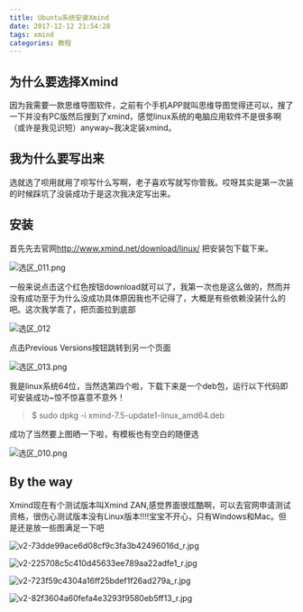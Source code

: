 ```yaml
---
title: Ubuntu系统安装Xmind
date: 2017-12-12 21:54:28
tags: xmind
categories: 教程
---
```




## 为什么要选择Xmind

因为我需要一款思维导图软件，之前有个手机APP就叫思维导图觉得还可以，搜了一下并没有PC版然后搜到了xmind，感觉linux系统的电脑应用软件不是很多啊（或许是我见识短）anyway~我决定装xmind。

## 我为什么要写出来

选就选了呗用就用了呗写什么写啊，老子喜欢写就写你管我。哎呀其实是第一次装的时候踩坑了没装成功于是这次我决定写出来。

## 安装

首先先去官网<http://www.xmind.net/download/linux/> 把安装包下载下来。

![选区_011.png](https://eveywongblog.files.wordpress.com/2017/11/e98089e58cba_011.png)

一般来说点击这个红色按钮download就可以了，我第一次也是这么做的，然而并没有成功至于为什么没成功具体原因我也不记得了，大概是有些依赖没装什么的吧。这次我学乖了，把页面拉到底部

![选区_012](https://eveywongblog.files.wordpress.com/2017/11/e98089e58cba_0121.png)

点击Previous  Versions按钮跳转到另一个页面

![选区_013.png](https://eveywongblog.files.wordpress.com/2017/11/e98089e58cba_013.png)

我是linux系统64位，当然选第四个啦，下载下来是一个deb包，运行以下代码即可安装成功~惊不惊喜意不意外！

> $ sudo dpkg -i xmind-7.5-update1-linux_amd64.deb

成功了当然要上图晒一下啦，有模板也有空白的随便选

![选区_010.png](https://eveywongblog.files.wordpress.com/2017/11/e98089e58cba_010.png)

## By the way

Xmind现在有个测试版本叫Xmind ZAN,感觉界面很炫酷啊，可以去官网申请测试资格，很伤心测试版本没有Linux版本!!!!宝宝不开心，只有Windows和Mac。但是还是放一些图满足一下吧

![v2-73dde99ace6d08cf9c3fa3b42496016d_r.jpg](https://eveywongblog.files.wordpress.com/2017/11/v2-73dde99ace6d08cf9c3fa3b42496016d_r.jpg)

![v2-225708c5c410d45633ee789aa22adfe1_r.jpg](https://eveywongblog.files.wordpress.com/2017/11/v2-225708c5c410d45633ee789aa22adfe1_r.jpg)

![v2-723f59c4304a16ff25bdef1f26ad279a_r.jpg](https://eveywongblog.files.wordpress.com/2017/11/v2-723f59c4304a16ff25bdef1f26ad279a_r.jpg)

![v2-82f3604a60fefa4e3293f9580eb5ff13_r.jpg](https://eveywongblog.files.wordpress.com/2017/11/v2-82f3604a60fefa4e3293f9580eb5ff13_r.jpg)